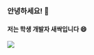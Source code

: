 ### 안녕하세요! 👋

#### 저는 학생 개발자 새싹입니다 😄

![](https://github-readme-stats.vercel.app/api?username=saesac&show_icons=true)

<!--
**saesac/saesac** is a ✨ _special_ ✨ repository because its `README.md` (this file) appears on your GitHub profile.

Here are some ideas to get you started:

- 🔭 I’m currently working on ...
- 🌱 I’m currently learning ...
- 👯 I’m looking to collaborate on ...
- 🤔 I’m looking for help with ...
- 💬 Ask me about ...
- 📫 How to reach me: ...
- 😄 Pronouns: ...
- ⚡ Fun fact: ...
-->
